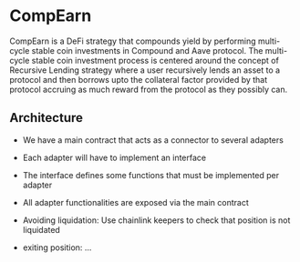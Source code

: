 # CompEarn

CompEarn is a DeFi strategy that compounds yield by performing multi-cycle stable coin 
investments in Compound and Aave protocol. The multi-cycle stable coin investment process is
centered around the concept of Recursive Lending strategy where a user recursively lends an asset
to a protocol and then borrows upto the collateral factor provided by that protocol accruing as much
reward from the protocol as they possibly can. 


## Architecture 
- We have a main contract that acts as a connector to several adapters
- Each adapter will have to implement an interface
- The interface defines some functions that must be implemented per adapter
- All adapter functionalities are exposed via the main contract



- Avoiding liquidation: Use chainlink keepers to check that position is not liquidated
- exiting position: ...